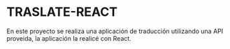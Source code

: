 # TRASLATE-REACT
En este proyecto se realiza una aplicación de traducción utilizando una API proveida, la
aplicación la realicé con React.
